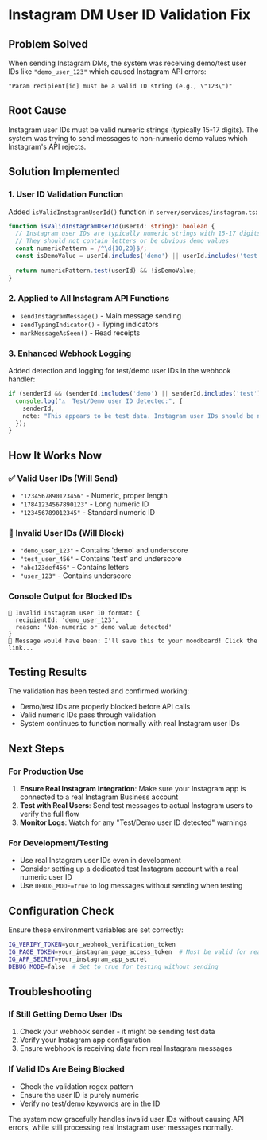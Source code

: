 # Instagram DM User ID Validation Fix

## Problem Solved
When sending Instagram DMs, the system was receiving demo/test user IDs like `"demo_user_123"` which caused Instagram API errors:
```
"Param recipient[id] must be a valid ID string (e.g., \"123\")"
```

## Root Cause
Instagram user IDs must be valid numeric strings (typically 15-17 digits). The system was trying to send messages to non-numeric demo values which Instagram's API rejects.

## Solution Implemented

### 1. User ID Validation Function
Added `isValidInstagramUserId()` function in `server/services/instagram.ts`:
```typescript
function isValidInstagramUserId(userId: string): boolean {
  // Instagram user IDs are typically numeric strings with 15-17 digits
  // They should not contain letters or be obvious demo values
  const numericPattern = /^\d{10,20}$/;
  const isDemoValue = userId.includes('demo') || userId.includes('test') || userId.includes('_');
  
  return numericPattern.test(userId) && !isDemoValue;
}
```

### 2. Applied to All Instagram API Functions
- `sendInstagramMessage()` - Main message sending
- `sendTypingIndicator()` - Typing indicators  
- `markMessageAsSeen()` - Read receipts

### 3. Enhanced Webhook Logging
Added detection and logging for test/demo user IDs in the webhook handler:
```typescript
if (senderId && (senderId.includes('demo') || senderId.includes('test') || !/^\d+$/.test(senderId))) {
  console.log("⚠️  Test/Demo user ID detected:", {
    senderId,
    note: "This appears to be test data. Instagram user IDs should be numeric strings."
  });
}
```

## How It Works Now

### ✅ Valid User IDs (Will Send)
- `"1234567890123456"` - Numeric, proper length
- `"17841234567890123"` - Long numeric ID
- `"123456789012345"` - Standard numeric ID

### 🚫 Invalid User IDs (Will Block)
- `"demo_user_123"` - Contains 'demo' and underscore
- `"test_user_456"` - Contains 'test' and underscore
- `"abc123def456"` - Contains letters
- `"user_123"` - Contains underscore

### Console Output for Blocked IDs
```
🚫 Invalid Instagram user ID format: {
  recipientId: 'demo_user_123',
  reason: 'Non-numeric or demo value detected'
}
📝 Message would have been: I'll save this to your moodboard! Click the link...
```

## Testing Results
The validation has been tested and confirmed working:
- Demo/test IDs are properly blocked before API calls
- Valid numeric IDs pass through validation
- System continues to function normally with real Instagram user IDs

## Next Steps

### For Production Use
1. **Ensure Real Instagram Integration**: Make sure your Instagram app is connected to a real Instagram Business account
2. **Test with Real Users**: Send test messages to actual Instagram users to verify the full flow
3. **Monitor Logs**: Watch for any "Test/Demo user ID detected" warnings

### For Development/Testing
- Use real Instagram user IDs even in development
- Consider setting up a dedicated test Instagram account with a real numeric user ID
- Use `DEBUG_MODE=true` to log messages without sending when testing

## Configuration Check
Ensure these environment variables are set correctly:
```bash
IG_VERIFY_TOKEN=your_webhook_verification_token
IG_PAGE_TOKEN=your_instagram_page_access_token  # Must be valid for real account
IG_APP_SECRET=your_instagram_app_secret
DEBUG_MODE=false  # Set to true for testing without sending
```

## Troubleshooting

### If Still Getting Demo User IDs
1. Check your webhook sender - it might be sending test data
2. Verify your Instagram app configuration
3. Ensure webhook is receiving data from real Instagram messages

### If Valid IDs Are Being Blocked
- Check the validation regex pattern
- Ensure the user ID is purely numeric
- Verify no test/demo keywords are in the ID

The system now gracefully handles invalid user IDs without causing API errors, while still processing real Instagram user messages normally. 